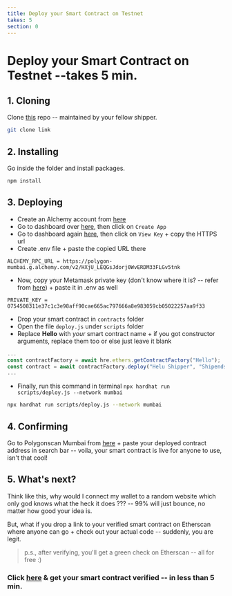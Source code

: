 ```yaml
---
title: Deploy your Smart Contract on Testnet
takes: 5
section: 0
---
```


# Deploy your Smart Contract on Testnet --takes 5 min.

## 1. Cloning

Clone [this](../../ships/) repo -- maintained by your fellow shipper.

```bash
git clone link
```

## 2. Installing

Go inside the folder and install packages.

```js
npm install
```

## 3. Deploying

-   Create an Alchemy account from [here](https://www.alchemy.com/)
-   Go to dashboard over [here](https://dashboard.alchemy.com/), then click on `Create App`
-   Go to dashboard again [here](https://dashboard.alchemy.com/), then click on `View Key` + copy the HTTPS url
-   Create .env file + paste the copied URL there

```
ALCHEMY_RPC_URL = https://polygon-mumbai.g.alchemy.com/v2/HXjU_LEQGsJdorj0WvERDM33FLGv5tnk
```

-   Now, copy your Metamask private key (don't know where it is? --
    refer from [here](https://metamask.zendesk.com/hc/en-us/articles/360015289632-How-to-export-an-account-s-private-key#:~:text=On%20the%20account%20page%2C%20click,click%20%E2%80%9CConfirm%E2%80%9D%20to%20proceed.)) + paste
    it in .env as well

```
PRIVATE_KEY = 0754508311e37c1c3e98aff90cae665ac797666a8e983059cb05022257aa9f33
```

-   Drop your smart contract in `contracts` folder
-   Open the file `deploy.js` under `scripts` folder
-   Replace **Hello** with _your_ smart contract name + if you got constructor arguments, replace them too or else
    just leave it blank

```js
...
const contractFactory = await hre.ethers.getContractFactory("Hello");
const contract = await contractFactory.deploy("Helu Shipper", "Shipends");
...
```

-   Finally, run this command in terminal `npx hardhat run scripts/deploy.js --network mumbai`

```bash
npx hardhat run scripts/deploy.js --network mumbai
```

## 4. Confirming

Go to Polygonscan Mumbai from [here](https://mumbai.polygonscan.com/) + paste your deployed contract address in search bar --
voila, your smart contract is live for anyone to use, isn't that cool!

## 5. What's next?

Think like this, why would I connect my wallet to a random website which only god knows
what the heck it does ??? -- 99% will just bounce, no matter how good your idea is.

But, what if you drop a link to your verified smart contract on Etherscan where anyone can
go + check out your actual code -- suddenly, you are legit.

> p.s., after verifying, you'll get a green check on Etherscan -- all for free :)

### Click [here](./verify_etherscan.md) & get your smart contract verified -- in less than 5 min.

